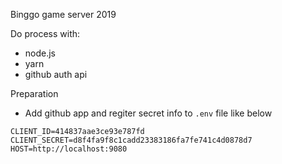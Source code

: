 Binggo game server 2019

Do process with:

- node.js
- yarn
- github auth api

Preparation
- Add github app and regiter secret info to `.env` file like below
```
CLIENT_ID=414837aae3ce93e787fd
CLIENT_SECRET=d8f4fa9f8c1cadd23383186fa7fe741c4d0878d7
HOST=http://localhost:9080
```
